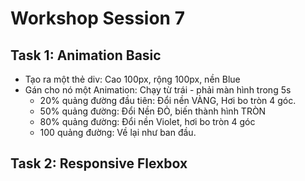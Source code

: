 # Workshop Session 7

## Task 1: Animation Basic

- Tạo ra một thẻ div: Cao 100px, rộng 100px, nền Blue
- Gán cho nó một Animation: Chạy từ trái - phải màn hình trong 5s
    - 20% quảng đường đầu tiên: Đổi nền VÀNG, Hơi bo tròn 4 góc.
    - 50% quảng đường: Đổi Nền ĐỎ, biến thành hình TRÒN
    - 80% quảng đường: Đổi nền Violet, hơi bo tròn 4 góc
    - 100 quảng đường: Về lại như ban đầu.


## Task 2: Responsive Flexbox